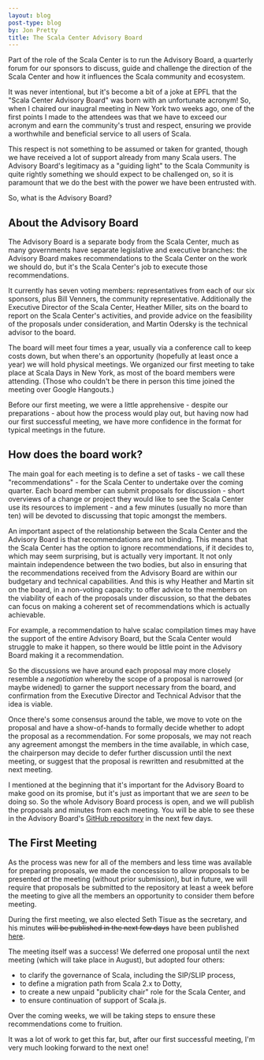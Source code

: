 ```yaml
---
layout: blog
post-type: blog
by: Jon Pretty
title: The Scala Center Advisory Board
---
```


Part of the role of the Scala Center is to run the Advisory Board, a quarterly
forum for our sponsors to discuss, guide and challenge the direction of the
Scala Center and how it influences the Scala community and ecosystem.

It was never intentional, but it's become a bit of a joke at EPFL that the
"Scala Center Advisory Board" was born with an unfortunate acronym! So, when I
chaired our inaugral meeting in New York two weeks ago, one of the first points
I made to the attendees was that we have to exceed our acronym and earn the
community's trust and respect, ensuring we provide a worthwhile and beneficial
service to all users of Scala.

This respect is not something to be assumed or taken for granted, though we
have received a lot of support already from many Scala users. The Advisory
Board's legitimacy as a "guiding light" to the Scala Community is quite rightly
something we should expect to be challenged on, so it is paramount that we do
the best with the power we have been entrusted with.

So, what is the Advisory Board?

## About the Advisory Board

The Advisory Board is a separate body from the Scala Center, much as many
governments have separate legislative and executive branches: the Advisory
Board makes recommendations to the Scala Center on the work we should do, but
it's the Scala Center's job to execute those recommendations.

It currently has seven voting members: representatives from each of our six
sponsors, plus Bill Venners, the community representative. Additionally the
Executive Director of the Scala Center, Heather Miller, sits on the board to
report on the Scala Center's activities, and provide advice on the feasibility
of the proposals under consideration, and Martin Odersky is the technical
advisor to the board.

The board will meet four times a year, usually via a conference call to keep
costs down, but when there's an opportunity (hopefully at least once a year) we
will hold physical meetings. We organized our first meeting to take place at
Scala Days in New York, as most of the board members were attending. (Those who
couldn't be there in person this time joined the meeting over Google
Hangouts.)

Before our first meeting, we were a little apprehensive - despite our
preparations - about how the process would play out, but having now had our
first successful meeting, we have more confidence in the format for typical
meetings in the future.

## How does the board work?

The main goal for each meeting is to define a set of tasks - we call these
"recommendations" - for the Scala Center to undertake over the coming quarter.
Each board member can submit proposals for discussion - short overviews of a
change or project they would like to see the Scala Center use its resources to
implement - and a few minutes (usually no more than ten) will be devoted to
discussing that topic amongst the members.

An important aspect of the relationship between the Scala Center and the
Advisory Board is that recommendations are not binding. This means that the
Scala Center has the option to ignore recommendations, if it decides to, which
may seem surprising, but is actually very important. It not only maintain
independence between the two bodies, but also in ensuring that the
recommendations received from the Advisory Board are within our budgetary and
technical capabilities. And this is why Heather and Martin sit on the board, in
a non-voting capacity: to offer advice to the members on the viability of each
of the proposals under discussion, so that the debates can focus on making a
coherent set of recommendations which is actually achievable.

For example, a recommendation to halve scalac compilation times may have the
support of the entire Advisory Board, but the Scala Center would struggle to
make it happen, so there would be little point in the Advisory Board making it
a recommendation.

So the discussions we have around each proposal may more closely resemble a
*negotiation* whereby the scope of a proposal is narrowed (or maybe widened) to
garner the support necessary from the board, and confirmation from the
Executive Director and Technical Advisor that the idea is viable.

Once there's some consensus around the table, we move to vote on the proposal
and have a show-of-hands to formally decide whether to adopt the proposal as a
recommendation. For some proposals, we may not reach any agreement amongst the
members in the time available, in which case, the chairperson may decide to
defer further discussion until the next meeting, or suggest that the proposal
is rewritten and resubmitted at the next meeting.

I mentioned at the beginning that it's important for the Advisory Board to make
good on its promise, but it's just as important that we are *seen* to be doing
so. So the whole Advisory Board process is open, and we will publish the
proposals and minutes from each meeting. You will be able to see these in the
Advisory Board's [GitHub
repository](https://github.com/scalacenter/advisoryboard/) in the next few
days.

## The First Meeting

As the process was new for all of the members and less time was available for
preparing proposals, we made the concession to allow proposals to be presented
*at* the meeting (without prior submission), but in future, we will require
that proposals be submitted to the repository at least a week before the
meeting to give all the members an opportunity to consider them before meeting.

During the first meeting, we also elected Seth Tisue as the secretary, and his
minutes ~~will be published in the next few days~~ have been published
[here](https://scala.epfl.ch/records.html).

The meeting itself was a success! We deferred one proposal until the next
meeting (which will take place in August), but adopted four others:

 - to clarify the governance of Scala, including the SIP/SLIP process,
 - to define a migration path from Scala 2.x to Dotty,
 - to create a new unpaid "publicity chair" role for the Scala Center, and
 - to ensure continuation of support of Scala.js.

Over the coming weeks, we will be taking steps to ensure these recommendations
come to fruition.

It was a lot of work to get this far, but, after our first successful meeting,
I'm very much looking forward to the next one!

